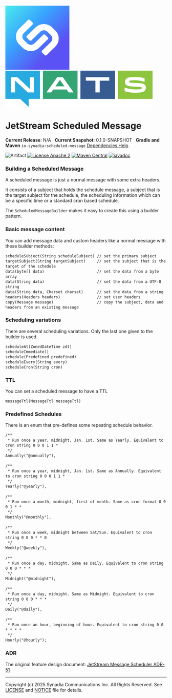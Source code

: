 ![Synadia](src/main/javadoc/images/synadia-logo.png) &nbsp;&nbsp;&nbsp;&nbsp; ![NATS](src/main/javadoc/images/large-logo.png)

# JetStream Scheduled Message

**Current Release**: N/A
&nbsp; **Current Snapshot**: 0.1.0-SNAPSHOT
&nbsp; **Gradle and Maven** `io.synadia:scheduled-message`
[Dependencies Help](https://github.com/synadia-io/orbit.java?tab=readme-ov-file#dependencies)

![Artifact](https://img.shields.io/badge/Artifact-io.synadia:scheduled--message-00BC8E?labelColor=grey&style=flat)
[![License Apache 2](https://img.shields.io/badge/License-Apache2-blue.svg)](https://www.apache.org/licenses/LICENSE-2.0)
[![Maven Central](https://maven-badges.herokuapp.com/maven-central/io.synadia/scheduled-message/badge.svg)](https://maven-badges.herokuapp.com/maven-central/io.synadia/scheduled-message)
[![javadoc](https://javadoc.io/badge2/io.synadia/scheduled-message/javadoc.svg)](https://javadoc.io/doc/io.synadia/scheduled-message)


### Building a Scheduled Message

A scheduled message is just a normal message with some extra headers. 

It consists of a subject that holds the schedule message, 
a subject that is the target subject for the schedule,
the scheduling information which can be a specific time or a standard cron based schedule. 

The `ScheduledMessageBuilder` makes it easy to create this using a builder pattern.

### Basic message content

You can add message data and custom headers like a normal message with these builder methods:

```
scheduleSubject(String scheduleSubject) // set the primary subject
targetSubject(String targetSubject)     // set the subject that is the target of the schedule
data(byte[] data)                       // set the data from a byte array
data(String data)                       // set the data from a UTF-8 string
data(String data, Charset charset)      // set the data from a string
headers(Headers headers)                // set user headers
copy(Message message)                   // copy the subject, data and headers from an existing message
```

### Scheduling variations

There are several scheduling variations. Only the last one given to the builder is used.

```
scheduleAt(ZonedDateTime zdt)
scheduleImmediate()
schedule(Predefined predefined)
scheduleEvery(String every)
scheduleCron(String cron)
```

### TTL

You can set a scheduled message to have a TTL

```
messageTtl(MessageTtl messageTtl)
```

### Predefined Schedules 

There is an enum that pre-defines some repeating schedule behavior. 
```
/**
 * Run once a year, midnight, Jan. 1st. Same as Yearly. Equivalent to cron string 0 0 0 1 1 *
 */
Annually("@annually"),

/**
 * Run once a year, midnight, Jan. 1st. Same as Annually. Equivalent to cron string 0 0 0 1 1 *
 */
Yearly("@yearly"),

/**
 * Run once a month, midnight, first of month. Same as cron format 0 0 0 1 * *
 */
Monthly("@monthly"),

/**
 * Run once a week, midnight between Sat/Sun. Equivalent to cron string 0 0 0 * * 0
 */
Weekly("@weekly"),

/**
 * Run once a day, midnight. Same as Daily. Equivalent to cron string 0 0 0 * * *
 */
Midnight("@midnight"),

/**
 * Run once a day, midnight. Same as Midnight. Equivalent to cron string 0 0 0 * * *
 */
Daily("@daily"),

/**
 * Run once an hour, beginning of hour. Equivalent to cron string 0 0 * * * *
 */
Hourly("@hourly");
```

### ADR

The original feature design document: [JetStream Message Scheduler ADR-51](https://github.com/nats-io/nats-architecture-and-design/blob/main/adr/ADR-51.md)

---
Copyright (c) 2025 Synadia Communications Inc. All Rights Reserved.
See [LICENSE](LICENSE) and [NOTICE](NOTICE) file for details.
